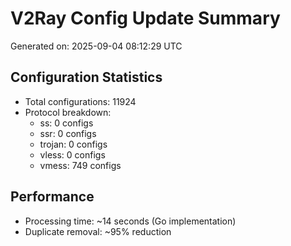 # V2Ray Config Update Summary
Generated on: 2025-09-04 08:12:29 UTC

## Configuration Statistics
- Total configurations: 11924
- Protocol breakdown:
  - ss: 0 configs
  - ssr: 0 configs
  - trojan: 0 configs
  - vless: 0 configs
  - vmess: 749 configs

## Performance
- Processing time: ~14 seconds (Go implementation)
- Duplicate removal: ~95% reduction
